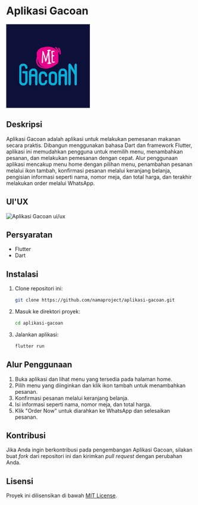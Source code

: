 # Aplikasi Gacoan

![Aplikasi Gacoan Logo](https://github.com/zulfachafidz/gacoan-apk/blob/main/assets/img/download.png)

## Deskripsi

Aplikasi Gacoan adalah aplikasi untuk melakukan pemesanan makanan secara praktis. Dibangun menggunakan bahasa Dart dan framework Flutter, aplikasi ini memudahkan pengguna untuk memilih menu, menambahkan pesanan, dan melakukan pemesanan dengan cepat. Alur penggunaan aplikasi mencakup menu home dengan pilihan menu, penambahan pesanan melalui ikon tambah, konfirmasi pesanan melalui keranjang belanja, pengisian informasi seperti nama, nomor meja, dan total harga, dan terakhir melakukan order melalui WhatsApp.

## UI'UX
![Aplikasi Gacoan ui/ux](https://www.figma.com/proto/64lpHPYJOyIKkIq2t50Rmj/aplikasi-gacoan?node-id=1-2)
## Persyaratan

- Flutter
- Dart

## Instalasi

1. Clone repositori ini:

   ```bash
   git clone https://github.com/namaproject/aplikasi-gacoan.git
   ```

2. Masuk ke direktori proyek:

   ```bash
   cd aplikasi-gacoan
   ```

3. Jalankan aplikasi:

   ```bash
   flutter run
   ```

## Alur Penggunaan

1. Buka aplikasi dan lihat menu yang tersedia pada halaman home.
2. Pilih menu yang diinginkan dan klik ikon tambah untuk menambahkan pesanan.
3. Konfirmasi pesanan melalui keranjang belanja.
4. Isi informasi seperti nama, nomor meja, dan total harga.
5. Klik "Order Now" untuk diarahkan ke WhatsApp dan selesaikan pesanan.

## Kontribusi

Jika Anda ingin berkontribusi pada pengembangan Aplikasi Gacoan, silakan buat _fork_ dari repositori ini dan kirimkan _pull request_ dengan perubahan Anda.

## Lisensi

Proyek ini dilisensikan di bawah [MIT License](LICENSE).
